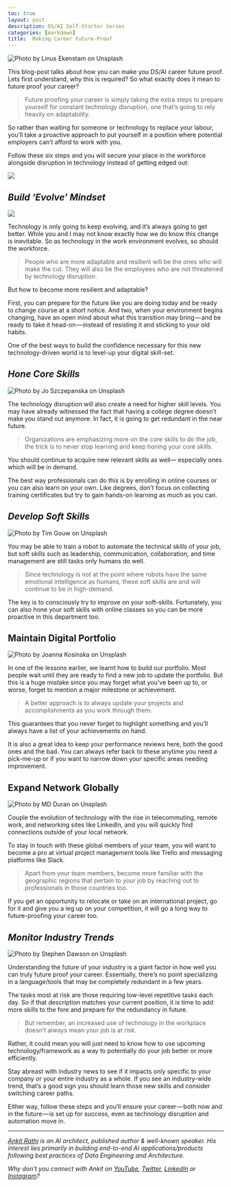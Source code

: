 ```yaml
---
toc: true
layout: post
description: DS/AI Self-Starter Series
categories: [markdown]
title:  Making Career Future-Proof
---
```


![Photo by [Linus Ekenstam](https://unsplash.com/@linusekenstam?utm_source=unsplash&utm_medium=referral&utm_content=creditCopyText) on [Unsplash](https://unsplash.com/search/photos/future-proof?utm_source=unsplash&utm_medium=referral&utm_content=creditCopyText)](https://cdn-images-1.medium.com/max/1200/1*5HbmG34OlWmWJsMs-tXjvA.jpeg)

This blog-post talks about how you can make you DS/AI career future proof. Lets first understand, why this is required? So what exactly does it mean to future proof your career?

> Future proofing your career is simply taking the extra steps to prepare yourself for constant technology disruption, one that’s going to rely heavily on adaptability.

So rather than waiting for someone or technology to replace your labour, you’ll take a proactive approach to put yourself in a position where potential employers can’t afford to work with you.

Follow these six steps and you will secure your place in the workforce alongside disruption in technology instead of getting edged out:

![](https://cdn-images-1.medium.com/max/800/1*CL73ClpACXZd8XqJ5gbtLg.png)

## *Build ‘Evolve’ Mindset*

![](https://cdn-images-1.medium.com/max/800/1*r5h-xeKGrVOIZbZYBhoXJQ.png)

Technology is only going to keep evolving, and it’s always going to get better. While you and I may not know exactly how we do know this change is inevitable. So as technology in the work environment evolves, so should the workforce.

> People who are more adaptable and resilient will be the ones who will make the cut. They will also be the employees who are not threatened by technology disruption.

But how to become more resilient and adaptable?

First, you can prepare for the future like you are doing today and be ready to change course at a short notice. And two, when your environment begins changing, have an open mind about what this transition may bring — and be ready to take it head-on — instead of resisting it and sticking to your old habits.

One of the best ways to build the confidence necessary for this new technology-driven world is to level-up your digital skill-set.

## *Hone Core Skills*

![Photo by [Jo Szczepanska](https://unsplash.com/@joszczepanska?utm_source=unsplash&utm_medium=referral&utm_content=creditCopyText) on [Unsplash](https://unsplash.com/collections/1445889/essential-skills?utm_source=unsplash&utm_medium=referral&utm_content=creditCopyText)](https://cdn-images-1.medium.com/max/800/1*VAscktGgY5aT4-BuKhvn5Q.jpeg)

The technology disruption will also create a need for higher skill levels. You may have already witnessed the fact that having a college degree doesn’t make you stand out anymore. In fact, it is going to get redundant in the near future.

> Organizations are emphasizing more on the core skills to do the job, the trick is to never stop learning and keep honing your core skills.

You should continue to acquire new relevant skills as well— especially ones which will be in demand.

The best way professionals can do this is by enrolling in online courses or you can also learn on your own. Like degrees, don’t focus on collecting training certificates but try to gain hands-on learning as much as you can.

## *Develop Soft Skills*

![Photo by [Tim Gouw](https://unsplash.com/@punttim?utm_source=unsplash&utm_medium=referral&utm_content=creditCopyText) on [Unsplash](https://unsplash.com/collections/1276243/soft-skills?utm_source=unsplash&utm_medium=referral&utm_content=creditCopyText)](https://cdn-images-1.medium.com/max/800/1*z_8tiXSzygrOwlWXC0wxUw.jpeg)

You may be able to train a robot to automate the technical skills of your job, but soft skills such as leadership, communication, collaboration, and time management are still tasks only humans do well.

> Since technology is not at the point where robots have the same emotional intelligence as humans, these soft skills are and will continue to be in high-demand.

The key is to consciously try to improve on your soft-skills. Fortunately, you can also hone your soft skills with online classes so you can be more proactive in this department too.

## Maintain Digital Portfolio

![Photo by [Joanna Kosinska](https://unsplash.com/@joannakosinska?utm_source=unsplash&utm_medium=referral&utm_content=creditCopyText) on [Unsplash](https://unsplash.com/search/photos/photos?utm_source=unsplash&utm_medium=referral&utm_content=creditCopyText)](https://cdn-images-1.medium.com/max/800/1*9NM7A9rdbJQUiyCiYkZX6Q.jpeg)

In one of the lessons earlier, we learnt how to build our portfolio. Most people wait until they are ready to find a new job to update the portfolio. But this is a huge mistake since you may forget what you’ve been up to, or worse, forget to mention a major milestone or achievement.

> A better approach is to always update your projects and accomplishments as you work through them.

This guarantees that you never forget to highlight something and you’ll always have a list of your achievements on hand.

It is also a great idea to keep your performance reviews here, both the good ones and the bad. You can always refer back to these anytime you need a pick-me-up or if you want to narrow down your specific areas needing improvement.

## Expand Network Globally

![Photo by [MD Duran](https://unsplash.com/@mdesign85?utm_source=unsplash&utm_medium=referral&utm_content=creditCopyText) on [Unsplash](https://unsplash.com/search/photos/networking?utm_source=unsplash&utm_medium=referral&utm_content=creditCopyText)](https://cdn-images-1.medium.com/max/800/1*YMYV5DQd21fgF5S-m6QFOg.jpeg)

Couple the evolution of technology with the rise in telecommuting, remote work, and networking sites like LinkedIn, and you will quickly find connections outside of your local network.

To stay in touch with these global members of your team, you will want to become a pro at virtual project management tools like Trello and messaging platforms like Slack.

> Apart from your team members, become more familiar with the geographic regions that pertain to your job by reaching out to professionals in those countries too.

If you get an opportunity to relocate or take on an international project, go for it and give you a leg up on your competition, it will go a long way to future-proofing your career too.

## *Monitor Industry Trends*

![Photo by [Stephen Dawson](https://unsplash.com/@srd844?utm_source=unsplash&utm_medium=referral&utm_content=creditCopyText) on [Unsplash](https://unsplash.com/search/photos/trends?utm_source=unsplash&utm_medium=referral&utm_content=creditCopyText)](https://cdn-images-1.medium.com/max/800/1*Cc8exApLG6iB4ftp_l_qBQ.jpeg)

Understanding the future of your industry is a giant factor in how well you can truly future proof your career. Essentially, there’s no point specializing in a language/tools that may be completely redundant in a few years.

The tasks most at risk are those requiring low-level repetitive tasks each day. So if that description matches your current position, it is time to add more skills to the fore and prepare for the redundancy in future.

> But remember, an increased use of technology in the workplace doesn’t always mean your job is at risk.

Rather, it could mean you will just need to know how to use upcoming technology/framework as a way to potentially do your job better or more efficiently.

Stay abreast with industry news to see if it impacts only specific to your company or your entire industry as a whole. If you see an industry-wide trend, that’s a good sign you should learn those new skills and consider switching career paths.

Either way, follow these steps and you’ll ensure your career — both now and in the future — is set up for success, even as technology disruption and automation move in.

------------------------------------------------------------------------


[*Ankit Rathi*](https://www.ankitrathi.com/) *is an AI architect, published author & well-known speaker. His interest lies primarily in building end-to-end AI applications/products following best practices of Data Engineering and Architecture.*

*Why don’t you connect with Ankit on* [*YouTube*](https://www.youtube.com/channel/UCrIv4EU2tFX8VhhT0oCnDnw)*,* [*Twitter*](https://twitter.com/rathiankit)*,* [*LinkedIn*](https://www.linkedin.com/in/ankitrathi/) *or* [*Instagram*](https://instagram.com/ankitrathi/)*?*
